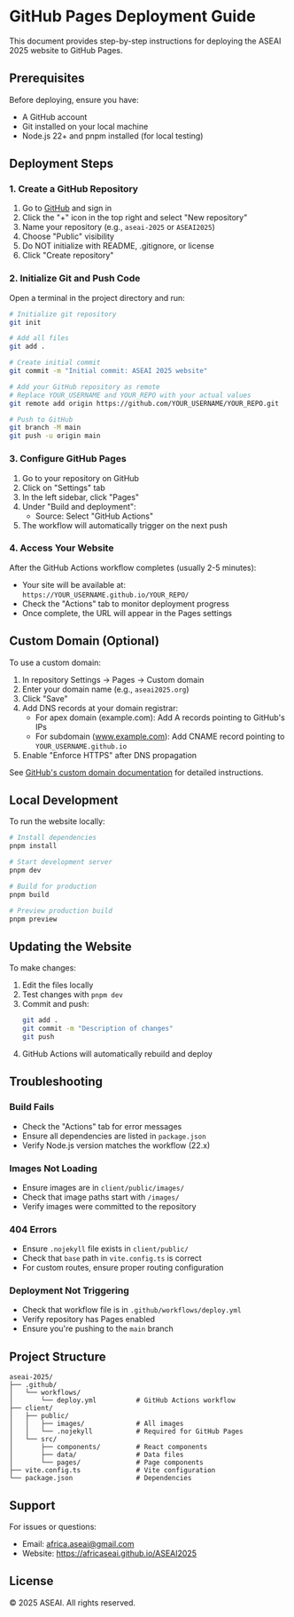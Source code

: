 # GitHub Pages Deployment Guide

This document provides step-by-step instructions for deploying the ASEAI 2025 website to GitHub Pages.

## Prerequisites

Before deploying, ensure you have:
- A GitHub account
- Git installed on your local machine
- Node.js 22+ and pnpm installed (for local testing)

## Deployment Steps

### 1. Create a GitHub Repository

1. Go to [GitHub](https://github.com) and sign in
2. Click the "+" icon in the top right and select "New repository"
3. Name your repository (e.g., `aseai-2025` or `ASEAI2025`)
4. Choose "Public" visibility
5. Do NOT initialize with README, .gitignore, or license
6. Click "Create repository"

### 2. Initialize Git and Push Code

Open a terminal in the project directory and run:

```bash
# Initialize git repository
git init

# Add all files
git add .

# Create initial commit
git commit -m "Initial commit: ASEAI 2025 website"

# Add your GitHub repository as remote
# Replace YOUR_USERNAME and YOUR_REPO with your actual values
git remote add origin https://github.com/YOUR_USERNAME/YOUR_REPO.git

# Push to GitHub
git branch -M main
git push -u origin main
```

### 3. Configure GitHub Pages

1. Go to your repository on GitHub
2. Click on "Settings" tab
3. In the left sidebar, click "Pages"
4. Under "Build and deployment":
   - Source: Select "GitHub Actions"
5. The workflow will automatically trigger on the next push

### 4. Access Your Website

After the GitHub Actions workflow completes (usually 2-5 minutes):
- Your site will be available at: `https://YOUR_USERNAME.github.io/YOUR_REPO/`
- Check the "Actions" tab to monitor deployment progress
- Once complete, the URL will appear in the Pages settings

## Custom Domain (Optional)

To use a custom domain:

1. In repository Settings → Pages → Custom domain
2. Enter your domain name (e.g., `aseai2025.org`)
3. Click "Save"
4. Add DNS records at your domain registrar:
   - For apex domain (example.com): Add A records pointing to GitHub's IPs
   - For subdomain (www.example.com): Add CNAME record pointing to `YOUR_USERNAME.github.io`
5. Enable "Enforce HTTPS" after DNS propagation

See [GitHub's custom domain documentation](https://docs.github.com/en/pages/configuring-a-custom-domain-for-your-github-pages-site) for detailed instructions.

## Local Development

To run the website locally:

```bash
# Install dependencies
pnpm install

# Start development server
pnpm dev

# Build for production
pnpm build

# Preview production build
pnpm preview
```

## Updating the Website

To make changes:

1. Edit the files locally
2. Test changes with `pnpm dev`
3. Commit and push:
   ```bash
   git add .
   git commit -m "Description of changes"
   git push
   ```
4. GitHub Actions will automatically rebuild and deploy

## Troubleshooting

### Build Fails
- Check the "Actions" tab for error messages
- Ensure all dependencies are listed in `package.json`
- Verify Node.js version matches the workflow (22.x)

### Images Not Loading
- Ensure images are in `client/public/images/`
- Check that image paths start with `/images/`
- Verify images were committed to the repository

### 404 Errors
- Ensure `.nojekyll` file exists in `client/public/`
- Check that `base` path in `vite.config.ts` is correct
- For custom routes, ensure proper routing configuration

### Deployment Not Triggering
- Check that workflow file is in `.github/workflows/deploy.yml`
- Verify repository has Pages enabled
- Ensure you're pushing to the `main` branch

## Project Structure

```
aseai-2025/
├── .github/
│   └── workflows/
│       └── deploy.yml          # GitHub Actions workflow
├── client/
│   ├── public/
│   │   ├── images/             # All images
│   │   └── .nojekyll           # Required for GitHub Pages
│   └── src/
│       ├── components/         # React components
│       ├── data/               # Data files
│       └── pages/              # Page components
├── vite.config.ts              # Vite configuration
└── package.json                # Dependencies
```

## Support

For issues or questions:
- Email: africa.aseai@gmail.com
- Website: https://africaseai.github.io/ASEAI2025

## License

© 2025 ASEAI. All rights reserved.
